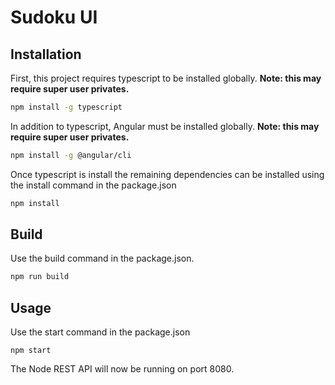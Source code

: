 # Sudoku UI

## Installation
First, this project requires typescript to be installed globally. 
**Note: this may require super user privates.**

```bash
npm install -g typescript
```

In addition to typescript, Angular must be installed globally.
**Note: this may require super user privates.**

```bash
npm install -g @angular/cli
```

Once typescript is install the remaining dependencies can be 
installed using the install command in the package.json

```bash
npm install
```

## Build
Use the build command in the package.json.

```bash
npm run build
```

## Usage
Use the start command in the package.json

```build
npm start
```

The Node REST API will now be running on port 8080.
